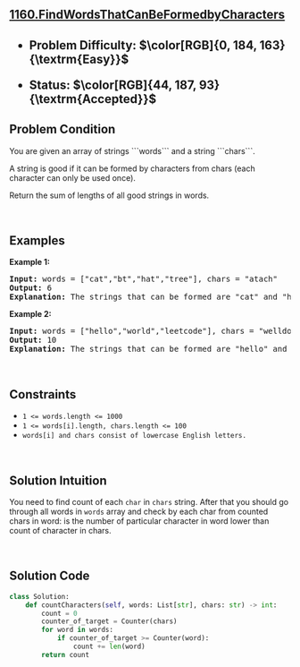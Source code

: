 <!-- <style>

.hard{
    color: rgb(255 55 95)
}

.medium{
    color: rgb(255 192 30)
}

.easy{
    color: rgb(0 184 163)
}

.accepted{
    color: rgb(44 187 93)
}

.error{
    color:rgb(239 71 67)
}

</style> -->

<h2><a href="https://leetcode.com/problems/find-words-that-can-be-formed-by-characters">1160.FindWordsThatCanBeFormedbyCharacters</a><h2>

<ul>
<li><p>Problem Difficulty: $\color[RGB]{0, 184, 163}{\textrm{Easy}}$</p></li>
<li><p>Status: $\color[RGB]{44, 187, 93}{\textrm{Accepted}}$</strong></p>
</ul>

<h2>Problem Condition</h2>
You are given an array of strings ```words``` and a string ```chars```.

A string is good if it can be formed by characters from chars (each character can only be used once).

Return the sum of lengths of all good strings in words.

<p>&nbsp;</p>
<h2>Examples</h2>
<p><strong class="example">Example 1:</strong></p>

<pre><strong>Input:</strong> words = ["cat","bt","hat","tree"], chars = "atach"
<strong>Output:</strong> 6
<strong>Explanation:</strong> The strings that can be formed are "cat" and "hat" so the answer is 3 + 3 = 6. 
</pre>

<p><strong class="example">Example 2:</strong></p>

<pre><strong>Input:</strong> words = ["hello","world","leetcode"], chars = "welldonehoneyr"
<strong>Output:</strong> 10
<strong>Explanation:</strong> The strings that can be formed are "hello" and "world" so the answer is 5 + 5 = 10.
</pre>

<p>&nbsp;</p>
<h2>Constraints</h2>
<ul>
	<li><code>1 <= words.length <= 1000</code></li>
	<li><code>1 <= words[i].length, chars.length <= 100</code></li>
	<li><code>words[i] and chars consist of lowercase English letters.</code></li>
</ul>

<p>&nbsp;</p>
<h2>Solution Intuition</h2>


You need to find count of each ```char``` in ```chars``` string. After that you should go through all words in ```words``` 
array and check by each char from counted chars in word: is the number of particular character in word lower than count of character in chars.

<p>&nbsp;</p>
<h2>Solution Code</h2>

```python
class Solution:
    def countCharacters(self, words: List[str], chars: str) -> int:
        count = 0
        counter_of_target = Counter(chars)
        for word in words:
            if counter_of_target >= Counter(word):
                count += len(word)
        return count
```

